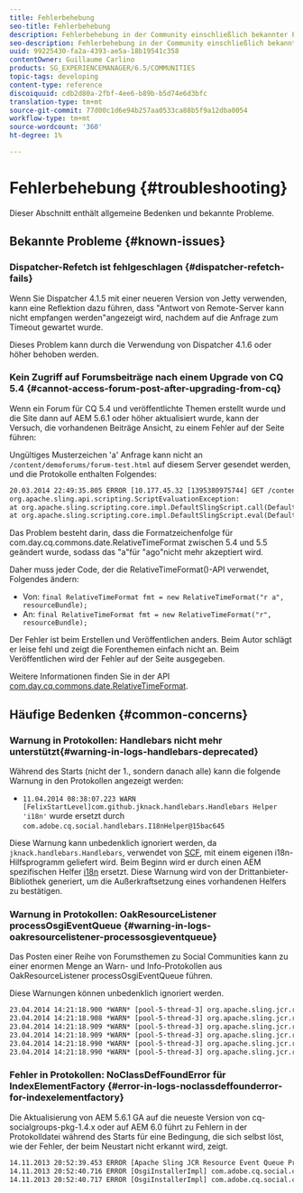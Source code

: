 ```yaml
---
title: Fehlerbehebung
seo-title: Fehlerbehebung
description: Fehlerbehebung in der Community einschließlich bekannter Probleme
seo-description: Fehlerbehebung in der Community einschließlich bekannter Probleme
uuid: 99225430-fa2a-4393-ae5a-18b19541c358
contentOwner: Guillaume Carlino
products: SG_EXPERIENCEMANAGER/6.5/COMMUNITIES
topic-tags: developing
content-type: reference
discoiquuid: cdb2d80a-2fbf-4ee6-b89b-b5d74e6d3bfc
translation-type: tm+mt
source-git-commit: 77d00c1d6e94b257aa0533ca88b5f9a12dba0054
workflow-type: tm+mt
source-wordcount: '360'
ht-degree: 1%

---
```



# Fehlerbehebung {#troubleshooting}

Dieser Abschnitt enthält allgemeine Bedenken und bekannte Probleme.

## Bekannte Probleme {#known-issues}

### Dispatcher-Refetch ist fehlgeschlagen {#dispatcher-refetch-fails}

Wenn Sie Dispatcher 4.1.5 mit einer neueren Version von Jetty verwenden, kann eine Reflektion dazu führen, dass &quot;Antwort von Remote-Server kann nicht empfangen werden&quot;angezeigt wird, nachdem auf die Anfrage zum Timeout gewartet wurde.

Dieses Problem kann durch die Verwendung von Dispatcher 4.1.6 oder höher behoben werden.

### Kein Zugriff auf Forumsbeiträge nach einem Upgrade von CQ 5.4 {#cannot-access-forum-post-after-upgrading-from-cq}

Wenn ein Forum für CQ 5.4 und veröffentlichte Themen erstellt wurde und die Site dann auf AEM 5.6.1 oder höher aktualisiert wurde, kann der Versuch, die vorhandenen Beiträge Ansicht, zu einem Fehler auf der Seite führen:

Ungültiges Musterzeichen &#39;a&#39;
Anfrage kann nicht an `/content/demoforums/forum-test.html` auf diesem Server gesendet werden, und die Protokolle enthalten Folgendes:

```xml
20.03.2014 22:49:35.805 ERROR [10.177.45.32 [1395380975744] GET /content/demoforums/forum-test.html HTTP/1.1] com.day.cq.wcm.tags.IncludeTag Error while executing script content.jsp
org.apache.sling.api.scripting.ScriptEvaluationException:
at org.apache.sling.scripting.core.impl.DefaultSlingScript.call(DefaultSlingScript.java:388)
at org.apache.sling.scripting.core.impl.DefaultSlingScript.eval(DefaultSlingScript.java:171)
```

Das Problem besteht darin, dass die Formatzeichenfolge für com.day.cq.commons.date.RelativeTimeFormat zwischen 5.4 und 5.5 geändert wurde, sodass das &quot;a&quot;für &quot;ago&quot;nicht mehr akzeptiert wird.

Daher muss jeder Code, der die RelativeTimeFormat()-API verwendet, Folgendes ändern:

* Von: `final RelativeTimeFormat fmt = new RelativeTimeFormat("r a", resourceBundle);`
* An: `final RelativeTimeFormat fmt = new RelativeTimeFormat("r", resourceBundle);`

Der Fehler ist beim Erstellen und Veröffentlichen anders. Beim Autor schlägt er leise fehl und zeigt die Forenthemen einfach nicht an. Beim Veröffentlichen wird der Fehler auf der Seite ausgegeben.

Weitere Informationen finden Sie in der API [com.day.cq.commons.date.RelativeTimeFormat](https://helpx.adobe.com/experience-manager/6-5/sites/developing/using/reference-materials/javadoc/com/day/cq/commons/date/RelativeTimeFormat.html).

## Häufige Bedenken {#common-concerns}

### Warnung in Protokollen: Handlebars nicht mehr unterstützt{#warning-in-logs-handlebars-deprecated}

Während des Starts (nicht der 1., sondern danach alle) kann die folgende Warnung in den Protokollen angezeigt werden:

* `11.04.2014 08:38:07.223 WARN [FelixStartLevel]com.github.jknack.handlebars.Handlebars Helper 'i18n'` wurde ersetzt durch  `com.adobe.cq.social.handlebars.I18nHelper@15bac645`

Diese Warnung kann unbedenklich ignoriert werden, da `jknack.handlebars.Handlebars`, verwendet von [SCF](scf.md#handlebarsjavascripttemplatinglanguage), mit einem eigenen i18n-Hilfsprogramm geliefert wird. Beim Beginn wird er durch einen AEM spezifischen Helfer [i18n](handlebars-helpers.md#i-n) ersetzt. Diese Warnung wird von der Drittanbieter-Bibliothek generiert, um die Außerkraftsetzung eines vorhandenen Helfers zu bestätigen.

### Warnung in Protokollen: OakResourceListener processOsgiEventQueue {#warning-in-logs-oakresourcelistener-processosgieventqueue}

Das Posten einer Reihe von Forumsthemen zu Social Communities kann zu einer enormen Menge an Warn- und Info-Protokollen aus OakResourceListener processOsgiEventQueue führen.

Diese Warnungen können unbedenklich ignoriert werden.

```xml
23.04.2014 14:21:18.900 *WARN* [pool-5-thread-3] org.apache.sling.jcr.resource.internal.OakResourceListener processOsgiEventQueue: Resource at /var/search-collections/ugc-sc/_m.frq/jcr:content not found, which is not expected for an added or modified node
23.04.2014 14:21:18.908 *WARN* [pool-5-thread-3] org.apache.sling.jcr.resource.internal.OakResourceListener processOsgiEventQueue: Resource at /var/search-collections/ugc-sc/_m.prx/jcr:content not found, which is not expected for an added or modified node
23.04.2014 14:21:18.909 *WARN* [pool-5-thread-3] org.apache.sling.jcr.resource.internal.OakResourceListener processOsgiEventQueue: Resource at /var/replication/data/1f799fb4-0aeb-4660-aadb-705657f16048/67/67699ab5-9d57-4c79-a755-2727ba9e6452/jcr:content not found, which is not expected for an added or modified node
23.04.2014 14:21:18.909 *WARN* [pool-5-thread-3] org.apache.sling.jcr.resource.internal.OakResourceListener processOsgiEventQueue: Resource at /var/replication/data/1f799fb4-0aeb-4660-aadb-705657f16048/67/67699ab5-9d57-4c79-a755-2727ba9e6452/jcr:content not found, which is not expected for an added or modified node
23.04.2014 14:21:18.990 *WARN* [pool-5-thread-3] org.apache.sling.jcr.resource.internal.OakResourceListener processOsgiEventQueue: Resource at /var/replication/data/1f799fb4-0aeb-4660-aadb-705657f16048/b9/b91f1690-87e8-41d8-a78e-cd2259f837c8/jcr:content not found, which is not expected for an added or modified node
23.04.2014 14:21:18.990 *WARN* [pool-5-thread-3] org.apache.sling.jcr.resource.internal.OakResourceListener processOsgiEventQueue: Resource at /var/replication/data/1f799fb4-0aeb-4660-aadb-705657f16048/b9/b91f1690-87e8-41d8-a78e-cd2259f837c8/jcr:content not found, which is not expected for an added or modified node
```

### Fehler in Protokollen: NoClassDefFoundError für IndexElementFactory {#error-in-logs-noclassdeffounderror-for-indexelementfactory}

Die Aktualisierung von AEM 5.6.1 GA auf die neueste Version von cq-socialgroups-pkg-1.4.x oder auf AEM 6.0 führt zu Fehlern in der Protokolldatei während des Starts für eine Bedingung, die sich selbst löst, wie der Fehler, der beim Neustart nicht erkannt wird, zeigt.

```xml
14.11.2013 20:52:39.453 ERROR [Apache Sling JCR Resource Event Queue Processor for path '/'] com.adobe.cq.social.storage.index.impl.IndexService Error occurred while processing event java.util.ConcurrentModificationException
14.11.2013 20:52:40.716 ERROR [OsgiInstallerImpl] com.adobe.cq.social.cq-social-commons [CommentListProvider] Error during instantiation of the implementation object (java.lang.NoClassDefFoundError: com/adobe/cq/social/storage/index/IndexElementFactory) java.lang.NoClassDefFoundError: com/adobe/cq/social/storage/index/IndexElementFactory
14.11.2013 20:52:40.717 ERROR [OsgiInstallerImpl] com.adobe.cq.social.cq-social-commons [CommentListProvider] Failed creating the component instance; see log for reason
```
